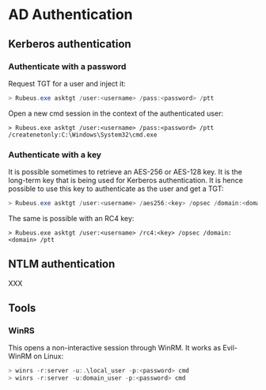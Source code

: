 # AD Authentication

## Kerberos authentication

### Authenticate with a password

Request TGT for a user and inject it:

```powershell
> Rubeus.exe asktgt /user:<username> /pass:<password> /ptt
```

Open a new cmd session in the context of the authenticated user:

```
> Rubeus.exe asktgt /user:<username> /pass:<password> /ptt /createnetonly:C:\Windows\System32\cmd.exe
```

### Authenticate with a key

It is possible sometimes to retrieve an AES-256 or AES-128 key. It is the long-term key that is being used for Kerberos authentication. It is hence possible to use this key to authenticate as the user and get a TGT:

```powershell
> Rubeus.exe asktgt /user:<username> /aes256:<key> /opsec /domain:<domain> /ptt
```

The same is possible with an RC4 key:

```
> Rubeus.exe asktgt /user:<username> /rc4:<key> /opsec /domain:<domain> /ptt
```

## NTLM authentication

XXX



## Tools

### WinRS

This opens a non-interactive session through WinRM. It works as Evil-WinRM on Linux:

```powershell
> winrs -r:server -u:.\local_user -p:<password> cmd
> winrs -r:server -u:domain_user -p:<password> cmd
```
